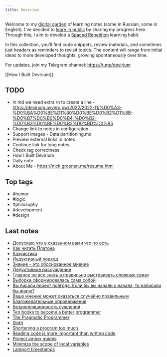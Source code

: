 ```yaml
---
title: Devirium
---
```


Welcome to my [digital garden](https://maggieappleton.com/garden-history) of learning notes (some in Russian, some in English). I've decided to [learn in public](https://dev.to/jbranchaud/how-i-learned-to-learn-in-public-2f4m) by sharing my progress here. Through this, I aim to develop a [Spaced Repetition](https://til.yenly.wtf/notes/spaced-repetition) learning habit.

In this collection, you'll find code snippets, review materials, and sometimes just headers as reminders to revisit topics. The content will range from initial ideas to more developed thoughts, growing spontaneously over time.

For updates, join my Telegram channel: https://t.me/devirium

[[How I Built Devirium]]

## TODO

- In md we need extra \n to create a line - https://devirium.avvero.pw/2022/2022-11/%D0%A3-%D0%BA%D0%BE%D1%80%D0%BE%D0%B2%D1%8B-%D0%B7%D0%B0%D0%B4-%D0%B2-%D0%B3%D0%BE%D0%B2%D0%BD%D0%B5
- Change link to notes in configuration
- Support images - Data partitioning.md
- Preview external links in notes
- Continue link for long notes
- Check tag correctness
- How I Built Devirium
- Daily note
- About Me - https://nick.groenen.me/resume.html

## Top tags
- #humor
- #logic
- #philosophy
- #development
- #design

## Last notes
- [Допускаю что в сказанном вами что-то есть](2023/2023-03/Допускаю-что-в-сказанном-вами-что-то-есть.md)
- [Как читать Платона](2023/2023-03/Как-читать-Платона.md)
- [Казуистика](2023/2023-03/Казуистика.md)
- [Индуктивный подход](2023/2023-03/Индуктивный-подход.md)
- [Знание - это обоснованное мнение](2023/2023-03/Знание---это-обоснованное-мнение.md)
- [Дедуктивное рассуждение](2023/2023-03/Дедуктивное-рассуждение.md)
- [Главное не все знать а правильно выстраивать сложные связи](2023/2023-03/Главное-не-все-знать-а-правильно-выстраивать-сложные-связи.md)
- [Выборка сформировалась сама собой](2023/2023-03/Выборка-сформировалась-сама-собой.md)
- [Вы писали проект полгода. Если бы вы начали с начала, то написали бы иначе?](2023/2023-03/Вы-писали-проект-полгода.-Если-бы-вы-начали-с-начала,-то-написали-бы-иначе?.md)
- [Ваше мнение может оказаться случайно правильным](2023/2023-03/Ваше-мнение-может-оказаться-случайно-правильным.md)
- [Благожелательные опровержения](2023/2023-03/Благожелательные-опровержения.md)
- [Безапелляционность суждений](2023/2023-03/Безапелляционность-суждений.md)
- [Ten books to become a better programmer](2023/2023-01/Ten-books-to-become-a-better-programmer.md)
- [The Pragmatic Programmer](2023/2023-01/The-Pragmatic-Programmer.md)
- [Sloth](2023/2023-01/Sloth.md)
- [Shortening a program too much](2023/2023-01/Shortening-a-program-too-much.md)
- [Reading code is more important than writing code](2023/2023-01/Reading-code-is-more-important-than-writing-code.md)
- [Project amber guides](2023/2023-01/Project-amber-guides.md)
- [Minimize the scope of local variables](2023/2023-01/Minimize-the-scope-of-local-variables.md)
- [Lamport timestamps](Lamport-timestamps.md)
